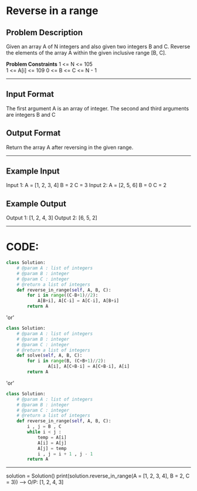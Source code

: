 # Reverse in a range

## Problem Description
Given an array A of N integers and also given two integers B and C. Reverse the elements of the array A within the given inclusive range [B, C].


**Problem Constraints**
1 <= N <= 105 </br>
1 <= A[i] <= 109
0 <= B <= C <= N - 1

---

## Input Format
The first argument A is an array of integer.
The second and third arguments are integers B and C

## Output Format
Return the array A after reversing in the given range.

---

## Example Input
Input 1:
A = [1, 2, 3, 4]
B = 2
C = 3
Input 2:
A = [2, 5, 6]
B = 0
C = 2

## Example Output
Output 1:
[1, 2, 4, 3]
Output 2:
[6, 5, 2]

---

# CODE:

```python
class Solution:
    # @param A : list of integers
    # @param B : integer
    # @param C : integer
    # @return a list of integers
    def reverse_in_range(self, A, B, C):
        for i in range((C-B+1)//2):
            A[B+i], A[C-i] = A[C-i], A[B+i]
        return A
```
'or'

```python
class Solution:
    # @param A : list of integers
    # @param B : integer
    # @param C : integer
    # @return a list of integers
    def solve(self, A, B, C):
        for i in range(B, (C+B+1)//2):
                A[i], A[C+B-i] = A[C+B-i], A[i]
        return A
```
'or'

```python
class Solution:
    # @param A : list of integers
    # @param B : integer
    # @param C : integer
    # @return a list of integers
    def reverse_in_range(self, A, B, C):
        i , j = B , C
        while i < j :
            temp = A[i]
            A[i] = A[j]
            A[j] = temp
            i , j = i + 1 , j - 1
        return A
```

---

solution = Solution()
print(solution.reverse_in_range(A = [1, 2, 3, 4], B = 2, C = 3))  -->  O/P: [1, 2, 4, 3]
